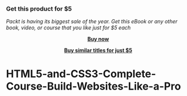 
### Get this product for $5

<i>Packt is having its biggest sale of the year. Get this eBook or any other book, video, or course that you like just for $5 each</i>


<b><p align='center'>[Buy now](https://packt.link/9781804617144)</p></b>


<b><p align='center'>[Buy similar titles for just $5](https://subscription.packtpub.com/search)</p></b>


# HTML5-and-CSS3-Complete-Course-Build-Websites-Like-a-Pro